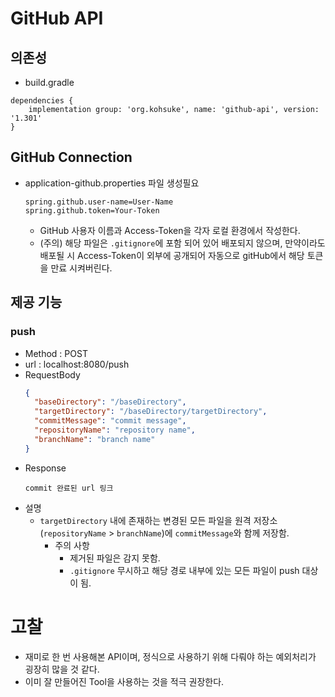 # GitHub API

## 의존성

- build.gradle

```
dependencies {
    implementation group: 'org.kohsuke', name: 'github-api', version: '1.301'
}
```

## GitHub Connection

- application-github.properties 파일 생성필요
    ```properties
    spring.github.user-name=User-Name
    spring.github.token=Your-Token
    ```
    - GitHub 사용자 이름과 Access-Token을 각자 로컬 환경에서 작성한다.
    - (주의) 해당 파일은 `.gitignore`에 포함 되어 있어 배포되지 않으며, 만약이라도 배포될 시 Access-Token이 외부에 공개되어 자동으로 gitHub에서 해당 토큰을 만료 시켜버린다.

## 제공 기능

### push

- Method : POST
- url : localhost:8080/push
- RequestBody
    ```json
    {
      "baseDirectory": "/baseDirectory",
      "targetDirectory": "/baseDirectory/targetDirectory",
      "commitMessage": "commit message",
      "repositoryName": "repository name",
      "branchName": "branch name"
    }
    ```
- Response
    ```
    commit 완료된 url 링크
    ```
- 설명
    - `targetDirectory` 내에 존재하는 변경된 모든 파일을 원격 저장소(`repositoryName` > `branchName`)에 `commitMessage`와 함께 저장함.
        - 주의 사항
            - 제거된 파일은 감지 못함.
            - `.gitignore` 무시하고 해당 경로 내부에 있는 모든 파일이 push 대상이 됨.

# 고찰

- 재미로 한 번 사용해본 API이며, 정식으로 사용하기 위해 다뤄야 하는 예외처리가 굉장히 많을 것 같다.
- 이미 잘 만들어진 Tool을 사용하는 것을 적극 권장한다.